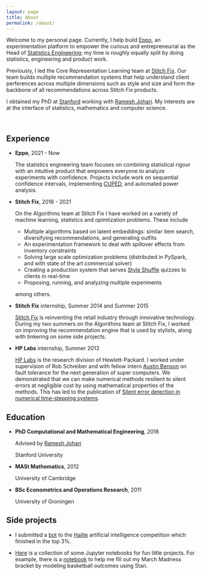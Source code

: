 ```yaml
---
layout: page
title: About
permalink: /about/
---
```


Welcome to my personal page. Currently, I help build [Eppo](https://www.geteppo.com/), an experimentation platform to empower the curious and entrepreneurial as the Head of [Statistics Engineering](https://www.geteppo.com/blog/were-hiring-a-statistics-engineer);
my time is roughly equally split by doing statistics, engineering and product work.

Previously, I led the Core Representation Learning team at [Stitch Fix](https://algorithms-tour.stitchfix.com/).
Our team builds multiple recommendation systems that help understand client perferences across multiple dimensions such as style and size and form the backbone of all recommendations across Stitch Fix products.

I obtained my PhD at [Stanford](http://icme.stanford.edu) working with [Ramesh Johari](http://www.stanford.edu/~rjohari).
My interests are at the interface of statistics, mathematics and computer science.

<br>


## Experience

- **Eppo**, 2021 - Now

    The statistics engineering team focuses on combining statistical rigour with an intuitive product that empowers everyone to analyze experiments with confidence.
    Projects include work on sequential confidence intervals, implementing [CUPED](https://www.geteppo.com/blog/bending-time-in-experimentation), and automated power analysis.

- **Stitch Fix**, 2018 - 2021

    On the Algorithms team at Stitch Fix I have worked on a variety of machine learning, statistics and opimtization problems. These include
    - Multiple algorithms based on latent embeddings: similar item search, diversifying recommendations, and generating outfits
    - An experimentation framework to deal with spillover effects from inventory constraints
    - Solving large scale optimization problems (distributed in PySpark, and with state of the art commercial solver)
    - Creating a production system that serves [Style Shuffle](https://www.stitchfix.com/women/blog/inside-stitchfix/how-style-shuffle-works/) quizzes to clients in real-time
    - Proposing, running, and analyzing multiple experiments

   among others.


- **Stitch Fix** internship, Summer 2014 and Summer 2015

    [Stitch Fix](http://www.stitchfix.com) is reinventing the retail industry through innovative technology.
    During my two summers on the Algorithms team at Stitch Fix, I worked on improving the recommendation engine that is used by stylists,
    along with tinkering on some side projects.


- **HP Labs** internship, Summer 2013

    [HP Labs](http://www.labs.hpe.com/) is the research division of Hewlett-Packard.
    I worked under supervision of Rob Schreiber and with fellow intern [Austin Benson](https://www.cs.cornell.edu/~arb/) on fault tolerance for the next generation of super computers.
    We demonstrated that we can make numerical methods resilient to silent errors at negligible cost by using mathematical properties of the methods.
    This has led to the publication of [Silent error detection in numerical time-stepping systems](http://hpc.sagepub.com/content/29/4/403).



## Education


- **PhD Computational and Mathematical Engineering**, 2018

    Advised by [Ramesh Johari](http://www.stanford.edu/~rjohari)

    Stanford University

- **MASt Mathematics**, 2012

    University of Cambridge

- **BSc Econometrics and Operations Research**, 2011

    University of Groningen

## Side projects

- I submitted a [bot](https://github.com/schmit/halite-bot) to the [Halite](http://2016.halite.io) artificial intelligence competition which finished in the top 3%.

- [Here](https://github.com/schmit/fun-notebooks) is a collection of some Jupyter notebooks for fun little projects.
    For example, there is a [notebook](https://github.com/schmit/fun-notebooks/blob/master/notebooks/march-madness-2017/how-i-fill-my-bracket-2017.ipynb)
   to help me fill out my March Madness bracket by modeling basketball outcomes using Stan.
